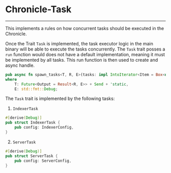 # Chronicle-Task
-------------------------

This implements a rules on how concurrent tasks should be executed in the Chronicle.

Once the Trait `Task` is implemented, the task executor logic in the main binary will be able to execute the tasks concurrently. The `Task` trait posses a `run` function would does not have a default implementation, meaning it must be implemented by all tasks. This run function is then used to create and async handle.

```rust
pub async fn spawn_tasks<T, R, E>(tasks: impl IntoIterator<Item = Box<dyn Task>>, signal: T)
where
    T: Future<Output = Result<R, E>> + Send + 'static,
    E: std::fmt::Debug;

```


The `Task` trait is implemented by the following tasks:
1. `IndexerTask`
```rust
#[derive(Debug)]
pub struct IndexerTask {
    pub config: IndexerConfig,
}
```
2. `ServerTask`
```rust
#[derive(Debug)]
pub struct ServerTask {
    pub config: ServerConfig,
}
```
